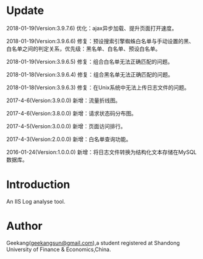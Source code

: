 # Update
2018-01-19(Version:3.9.7.6) 优化：ajax异步加载、提升页面打开速度。

2018-01-19(Version:3.9.6.6) 修复：预设搜索引擎蜘蛛白名单与手动设置的黑、白名单之间的判定关系，优先级：黑名单、白名单、预设白名单。

2018-01-19(Version:3.9.6.5) 修复：组合白名单无法正确匹配的问题。

2018-01-18(Version:3.9.6.4) 修复：组合黑名单无法正确匹配的问题。

2018-01-18(Version:3.9.6.3) 修复：在Unix系统中无法上传日志文件的问题。

2017-4-6(Version:3.9.0.0) 新增：流量折线图。

2017-4-6(Version:3.8.0.0) 新增：请求状态码分布图。

2017-4-5(Version:3.0.0.0) 新增：页面访问排行。

2017-4-3(Version:2.0.0.0) 新增：白名单查询功能。
  
2016-01-24(Version:1.0.0.0) 新增：将日志文件转换为结构化文本存储在MySQL数据库。

# Introduction

An IIS Log analyse tool.

# Author

Geekang(geekangsun@gmail.com),a student registered at Shandong University of Finance & Economics,China.